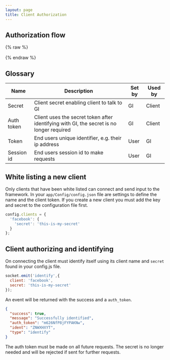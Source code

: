 ```yaml
---
layout: page
title: Client Authorization
---
```



## Authorization flow

{% raw %}
<div class="mxgraph" style="max-width:100%;border:1px solid transparent;" data-mxgraph="{&quot;highlight&quot;:&quot;#0000ff&quot;,&quot;nav&quot;:true,&quot;resize&quot;:true,&quot;toolbar&quot;:&quot;zoom layers lightbox&quot;,&quot;edit&quot;:&quot;_blank&quot;,&quot;url&quot;:&quot;https://drive.google.com/a/firecreek.co.uk/uc?id=1j1T3xepxoa42ivY008Xbg-ARCKhNKAPc&amp;export=download&quot;}"></div>
<script type="text/javascript" src="https://www.draw.io/embed2.js?&fetch=https%3A%2F%2Fdrive.google.com%2Fa%2Ffirecreek.co.uk%2Fuc%3Fid%3D1j1T3xepxoa42ivY008Xbg-ARCKhNKAPc%26export%3Ddownload"></script>
{% endraw %}




## Glossary


Name | Description | Set by | Used by
--- | --- | --- | ---
Secret | Client secret enabling client to talk to GI | GI | Client
Auth token | Client uses the secret token after identifying with GI, the secret is no longer required | GI | Client
Token | End users unique identifier, e.g. their ip address | User | GI
Session id | End users session id to make requests | User | GI



## White listing a new client

Only clients that have been white listed can connect and send input to the framework. In your `app/Config/config.json` file are settings to define the name and the client token. If you create a new client you must add the key and secret to the configuration file first.

~~~javascript
config.clients = {
  'facebook': { 
    'secret': 'this-is-my-secret'
  }
};
~~~


## Client authorizing and identifying

On connecting the client must identify itself using its client name and `secret` found in your config.js file.

~~~javascript
socket.emit('identify',{
  client: 'facebook',
  secret: 'this-is-my-secret'
});
~~~

An event will be returned with the success and a `auth_token`.

~~~json
{
  "success": true,
  "message": "Successfully identified",
  "auth_token": "m626NfP8jFYPAKNw",
  "ident": "ZNWXHXYT",
  "type": "identify"
}
~~~

The auth token must be made on all future requests. The secret is no longer needed and will be rejected if sent for further requests.